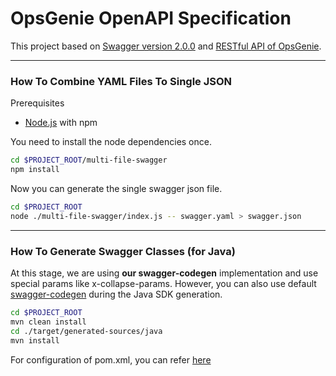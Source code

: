 # OpsGenie OpenAPI Specification

This project based on [Swagger version 2.0.0](https://github.com/OAI/OpenAPI-Specification/blob/master/versions/2.0.md) and [RESTful API of OpsGenie](https://docs.opsgenie.com/docs/alert-api).

---

### How To Combine YAML Files To Single JSON
Prerequisites
- [Node.js](https://nodejs.org/en/download/) with npm 

You need to install the node dependencies once.
```bash
cd $PROJECT_ROOT/multi-file-swagger
npm install
```

Now you can generate the single swagger json file.
```bash
cd $PROJECT_ROOT
node ./multi-file-swagger/index.js -- swagger.yaml > swagger.json
```

---

### How To Generate Swagger Classes (for Java)
At this stage, we are using __our swagger-codegen__ implementation and use special params like x-collapse-params. However, you can also use default [swagger-codegen](https://github.com/swagger-api/swagger-codegen)  during the Java SDK generation.

```bash
cd $PROJECT_ROOT
mvn clean install
cd ./target/generated-sources/java
mvn install
```

For configuration of pom.xml, you can refer [here](https://github.com/swagger-api/swagger-codegen/tree/master/modules/swagger-codegen-maven-plugin)